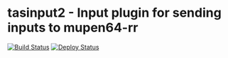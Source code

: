 # tasinput2 - Input plugin for sending inputs to mupen64-rr

<a href="https://github.com/not-a-seagull/tasinput2/actions?query=workflow%3Abuild"><img src="https://github.com/not-a-seagull/tasinput2/workflows/build/badge.svg" alt="Build Status" /></a> <a href="https://github.com/not-a-seagull/tasinput2/actions?query=workflow%3Adeploy"><img src="https://github.com/not-a-seagull/tasinput2/workflows/deploy/badge.svg" alt="Deploy Status" /></a>
